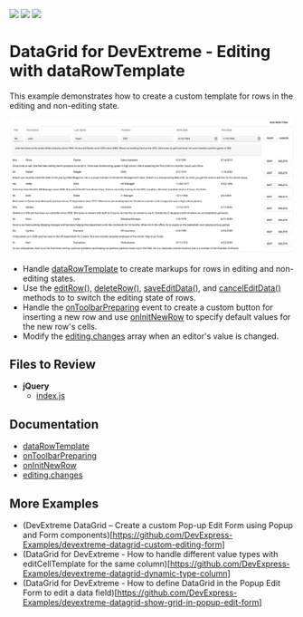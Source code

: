 <!-- default badges list -->

![](https://img.shields.io/endpoint?url=https://codecentral.devexpress.com/api/v1/VersionRange/665039433/23.1.3%2B)
[![](https://img.shields.io/badge/Open_in_DevExpress_Support_Center-FF7200?style=flat-square&logo=DevExpress&logoColor=white)](https://supportcenter.devexpress.com/ticket/details/T1177465)
[![](https://img.shields.io/badge/📖_How_to_use_DevExpress_Examples-e9f6fc?style=flat-square)](https://docs.devexpress.com/GeneralInformation/403183)

<!-- default badges end -->

# DataGrid for DevExtreme - Editing with dataRowTemplate

This example demonstrates how to create a custom template for rows in the editing and non-editing state.

<div align="center"><img alt="DataGrid for DevExtreme - Editing with dataRowTemplate" src="ediing-with-dataRowTemplate.png" /></div>

- Handle [dataRowTemplate](https://js.devexpress.com/Documentation/ApiReference/UI_Components/dxDataGrid/Configuration/#dataRowTemplate) to create markups for rows in editing and non-editing states.
- Use the [editRow()](https://js.devexpress.com/Documentation/ApiReference/UI_Components/dxDataGrid/Methods/#editRowrowIndex), [deleteRow()](https://js.devexpress.com/Documentation/ApiReference/UI_Components/dxDataGrid/Methods/#deleteRowrowIndex), [saveEditData()](https://js.devexpress.com/Documentation/ApiReference/UI_Components/dxDataGrid/Methods/#saveEditData), and [cancelEditData()](https://js.devexpress.com/Documentation/ApiReference/UI_Components/dxDataGrid/Methods/#cancelEditData) methods to to switch the editing state of rows.
- Handle the [onToolbarPreparing](https://js.devexpress.com/Documentation/ApiReference/UI_Components/dxDataGrid/Configuration/#onToolbarPreparing) event to create a custom button for inserting a new row and use [onInitNewRow](https://js.devexpress.com/Documentation/ApiReference/UI_Components/dxDataGrid/Configuration/#onInitNewRow) to specify default values for the new row's cells.
- Modify the [editing.changes](https://js.devexpress.com/Documentation/ApiReference/UI_Components/dxDataGrid/Configuration/editing/changes/) array when an editor's value is changed.

## Files to Review

- **jQuery**
  - [index.js](jQuery/src/index.js)

## Documentation

- [dataRowTemplate](https://js.devexpress.com/Documentation/ApiReference/UI_Components/dxDataGrid/Configuration/#dataRowTemplate)
- [onToolbarPreparing](https://js.devexpress.com/Documentation/ApiReference/UI_Components/dxDataGrid/Configuration/#onToolbarPreparing)
- [onInitNewRow](https://js.devexpress.com/Documentation/ApiReference/UI_Components/dxDataGrid/Configuration/#onInitNewRow)
- [editing.changes](https://js.devexpress.com/Documentation/ApiReference/UI_Components/dxDataGrid/Configuration/editing/changes/)

## More Examples

- (DevExtreme DataGrid – Create a custom Pop-up Edit Form using Popup and Form components)[https://github.com/DevExpress-Examples/devextreme-datagrid-custom-editing-form]
- (DataGrid for DevExtreme - How to handle different value types with editCellTemplate for the same column)[https://github.com/DevExpress-Examples/devextreme-datagrid-dynamic-type-column]
- (DataGrid for DevExtreme - How to define DataGrid in the Popup Edit Form to edit a data field)[https://github.com/DevExpress-Examples/devextreme-datagrid-show-grid-in-popup-edit-form]
